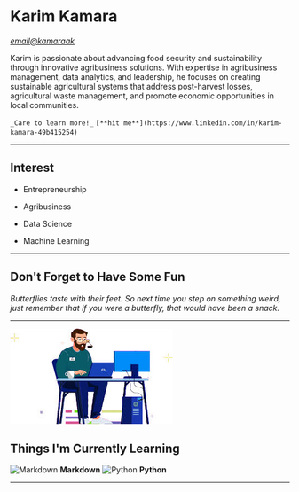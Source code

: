 
# Karim Kamara

_[email@kamaraak](mailto:kamarak388@gmail.com)_

Karim is passionate about advancing food security and sustainability
through innovative agribusiness solutions.
With expertise in agribusiness management, data analytics, and leadership,
he focuses on creating sustainable
agricultural systems that address post-harvest losses, agricultural waste management,
and promote economic opportunities in local communities.

`_Care to learn more!_`   `[**hit me**](https://www.linkedin.com/in/karim-kamara-49b415254)`

---

## Interest

* Entrepreneurship

* Agribusiness

* Data Science

* Machine Learning

---

## Don't Forget to Have Some Fun

_Butterflies taste with their feet._
_So next time you step on something weird, just remember_
_that if you were a butterfly, that would have been a snack._

---

![image](https://github.com/kamaraak/karimkamara/raw/main/gitreadme.jpeg)

## Things I'm Currently Learning

![Markdown](https://img.icons8.com/ios/50/000000/markdown.png) **Markdown**
![Python](https://img.icons8.com/color/48/000000/python.png) **Python**

---
